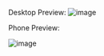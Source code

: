 Desktop Preview:
![image](https://user-images.githubusercontent.com/84844076/199193149-111af83c-7d02-4228-a145-907579a4c8b1.png)



Phone Preview:

![image](https://user-images.githubusercontent.com/84844076/199193354-918b2058-538f-4dfd-b6f3-e1d1387bc1e3.png)
